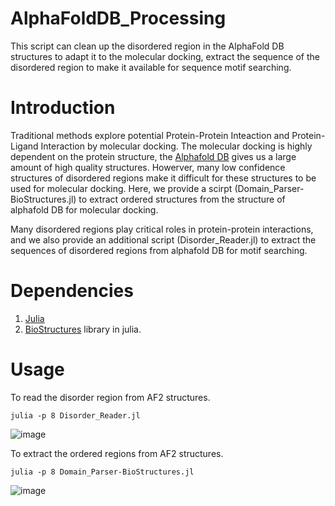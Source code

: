 # AlphaFoldDB_Processing
This script can clean up the disordered region in the AlphaFold DB structures to adapt it to the molecular docking, extract the sequence of the disordered region to make it available for sequence motif searching.

Introduction
===

Traditional methods explore potential Protein-Protein Inteaction and Protein-Ligand Interaction by molecular docking. The molecular docking is highly dependent on the protein structure, the [Alphafold DB](https://alphafold.ebi.ac.uk/) gives us a large amount of high quality structures. Howerver, many low confidence structures of disordered regions make it difficult for these structures to be used for molecular docking. Here, we provide a scirpt (Domain_Parser-BioStructures.jl) to extract ordered structures from the structure of alphafold DB for molecular docking.

Many disordered regions play critical roles in protein-protein interactions, and we also provide an additional script (Disorder_Reader.jl) to extract the sequences of disordered regions from alphafold DB for motif searching.

Dependencies
===

1. [Julia](https://julialang.org/downloads/)
2. [BioStructures](https://github.com/BioJulia/BioStructures.jl) library in julia. 

Usage
===

To read the disorder region from AF2 structures.

    julia -p 8 Disorder_Reader.jl

![image](https://user-images.githubusercontent.com/58931275/127270117-22e8ce78-e542-4161-8066-2ec7d3b1c9ca.png)


To extract the ordered regions from AF2 structures.

    julia -p 8 Domain_Parser-BioStructures.jl

![image](https://user-images.githubusercontent.com/58931275/127270091-068d684e-620b-4b60-bcd5-4ed11247faae.png)



